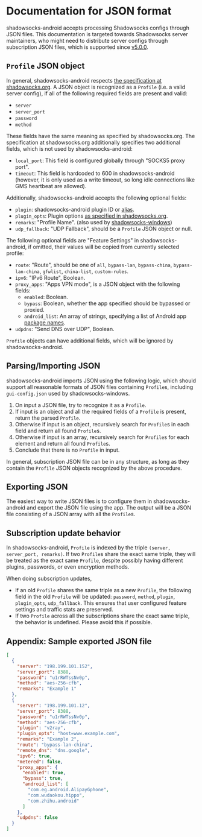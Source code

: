 # Documentation for JSON format

shadowsocks-android accepts processing Shadowsocks configs through JSON files.
This documentation is targeted towards Shadowsocks server maintainers, who might need to distribute server configs through subscription JSON files, which is supported since [v5.0.0](https://github.com/shadowsocks/shadowsocks-android/releases/tag/v5.0.0).

## `Profile` JSON object

In general, shadowsocks-android respects [the specification at shadowsocks.org](https://shadowsocks.org/en/config/quick-guide.html).
A JSON object is recognized as a `Profile` (i.e. a valid server config), if all of the following required fields are present and valid:

* `server`
* `server_port`
* `password`
* `method`

These fields have the same meaning as specified by shadowsocks.org.
The specification at shadowsocks.org additionally specifies two additional fields, which is not used by shadowsocks-android:

* `local_port`: This field is configured globally through "SOCKS5 proxy port".
* `timeout`: This field is hardcoded to 600 in shadowsocks-android (however, it is only used as a write timeout, so long idle connections like GMS heartbeat are allowed).

Additionally, shadowsocks-android accepts the following optional fields:

* `plugin`: shadowsocks-android plugin ID or [alias](https://github.com/shadowsocks/shadowsocks-android/pull/2431).
* `plugin_opts`: Plugin options [as specified in shadowsocks.org](https://shadowsocks.org/en/spec/Plugin.html).
* `remarks`: "Profile Name". (also used by [shadowsocks-windows](https://github.com/shadowsocks/shadowsocks-windows))
* `udp_fallback`: "UDP Fallback", should be a `Profile` JSON object or null.

The following optional fields are "Feature Settings" in shadowsocks-android, if omitted, their values will be copied from currently selected profile:

* `route`: "Route", should be one of `all`, `bypass-lan`, `bypass-china`, `bypass-lan-china`, `gfwlist`, `china-list`, `custom-rules`.
* `ipv6`: "IPv6 Route", Boolean.
* `proxy_apps`: "Apps VPN mode", is a JSON object with the following fields:
  - `enabled`: Boolean.
  - `bypass`: Boolean, whether the app specified should be bypassed or proxied.
  - `android_list`: An array of strings, specifying a list of Android app [package names](https://developer.android.com/studio/build/application-id).
* `udpdns`: "Send DNS over UDP", Boolean.

`Profile` objects can have additional fields, which will be ignored by shadowsocks-android.


## Parsing/Importing JSON

shadowsocks-android imports JSON using the following logic, which should support all reasonable formats of JSON files containing `Profile`s, including `gui-config.json` used by shadowsocks-windows.

1. On input a JSON file, try to recognize it as a `Profile`.
2. If input is an object and all the required fields of a `Profile` is present, return the parsed `Profile`.
3. Otherwise if input is an object, recursively search for `Profile`s in each field and return all found `Profile`s.
4. Otherwise if input is an array, recursively search for `Profile`s for each element and return all found `Profile`s.
5. Conclude that there is no `Profile` in input.

In general, subscription JSON file can be in any structure, as long as they contain the `Profile` JSON objects recognized by the above procedure.


## Exporting JSON

The easiest way to write JSON files is to configure them in shadowsocks-android and export the JSON file using the app.
The output will be a JSON file consisting of a JSON array with all the `Profile`s.


## Subscription update behavior

In shadowsocks-android, `Profile` is indexed by the triple `(server, server_port, remarks)`.
If two `Profile`s share the exact same triple, they will be treated as the exact same `Profile`, despite possibly having different plugins, passwords, or even encryption methods.

When doing subscription updates,

* If an old `Profile` shares the same triple as a new `Profile`, the following field in the old `Profile` will be updated: `password`, `method`, `plugin`, `plugin_opts`, `udp_fallback`.
  This ensures that user configured feature settings and traffic stats are preserved.
* If two `Profile` across all the subscriptions share the exact same triple, the behavior is undefined.
  Please avoid this if possible.


## Appendix: Sample exported JSON file

```json
[
  {
    "server": "198.199.101.152",
    "server_port": 8388,
    "password": "u1rRWTssNv0p",
    "method": "aes-256-cfb",
    "remarks": "Example 1"
  },
  {
    "server": "198.199.101.12",
    "server_port": 8388,
    "password": "u1rRWTssNv0p",
    "method": "aes-256-cfb",
    "plugin": "v2ray",
    "plugin_opts": "host=www.example.com",
    "remarks": "Example 2",
    "route": "bypass-lan-china",
    "remote_dns": "dns.google",
    "ipv6": true,
    "metered": false,
    "proxy_apps": {
      "enabled": true,
      "bypass": true,
      "android_list": [
        "com.eg.android.AlipayGphone",
        "com.wudaokou.hippo",
        "com.zhihu.android"
      ]
    },
    "udpdns": false
  }
]
```
